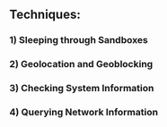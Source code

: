 ## Techniques:

### 1) Sleeping through Sandboxes

### 2) Geolocation and Geoblocking

### 3) Checking System Information

### 4) Querying Network Information
